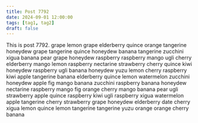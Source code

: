 ```yaml
---
title: Post 7792
date: 2024-09-01 12:00:00
tags: [tag1, tag2]
draft: false
---
```

This is post 7792.
grape
lemon
grape
elderberry
quince
orange
tangerine
honeydew
grape
tangerine
quince
honeydew
banana
tangerine
zucchini
xigua
banana
pear
grape
honeydew
raspberry
raspberry
mango
ugli
cherry
elderberry
mango
lemon
raspberry
nectarine
strawberry
cherry
quince
kiwi
honeydew
raspberry
ugli
banana
honeydew
yuzu
lemon
cherry
raspberry
kiwi
apple
tangerine
banana
elderberry
quince
lemon
watermelon
zucchini
honeydew
apple
fig
mango
banana
zucchini
raspberry
banana
honeydew
nectarine
raspberry
mango
fig
orange
cherry
mango
banana
pear
ugli
strawberry
apple
quince
raspberry
kiwi
ugli
raspberry
xigua
watermelon
apple
tangerine
cherry
strawberry
grape
honeydew
elderberry
date
cherry
xigua
lemon
quince
lemon
tangerine
tangerine
yuzu
orange
orange
cherry
banana
